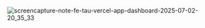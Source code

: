 ![screencapture-note-fe-tau-vercel-app-dashboard-2025-07-02-20_35_33](https://github.com/user-attachments/assets/54fc56a1-537c-42fa-a9aa-441943790008)
